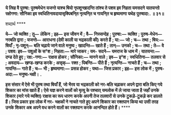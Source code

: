 **ये त्विह वै पुरुषा: पुरुषमेधेन यजन्ते याश्च षियो नृपशून्खादन्ति तांश्च ते पशव इव निहता यमसदने** **यातयन्तो रक्षोगणा: सौनिका इव स्वधितिनावदायासृक्पिबनि्त नृत्यनि्त च गायनि्त च हृष्यमाणा यथेह** **पुरुषादा:. ॥ ३१॥** 

शब्दार्थ **** 

**ये—** **जो व्यक्ति** **; तु—** **लेकिन** **; इह—** **इस जीवन में** **; वै—** **निस्सन्देह** **; पुरुषा:—** **व्यक्ति** **; पुरुष-मेधेन—** **नरबलि द्वारा** **; यजन्ते—** **आराधना (देवी काली या भद्रकाली की) करते हैं** **; या:—** **जो** **; च—** **तथा** **; षिय:—** **षियाँ** **; नृ-पशून्—** **बलि चढ़ाये जाने वाले** **मनुष्य** **; खादन्ति—** **खाते हैं** **; तान्—** **उनको** **; च—** **तथा** **; ते—** **वे** **; पशव: इव—** **पशुओं के स²श** **; निहता:—** **मारे जाकर** **; यम-** **सदने—** **यमराज के धाम में** **; यातयन्त:—** **दण्ड देते हुए** **; रक्ष:-गणा:—** **राक्षस होकर** **; सौनिका:—** **मानने वाले** **; इव—** **इ²श** **;** **स्वधितिना—** **तलवार से** **; अवदाय—** **खण्ड-खण्ड करके** **; असृक्—** **रक्त** **; पिबन्ति—** **पीते हैं** **; नृत्यन्ति—** **नाचते हैं** **; च—** **तथा** **;** **गायन्ति—** **गाते हैं** **; च—** **भी** **; हृष्यमाणा:—** **प्रसन्न होकर** **; यथा—** **जिस प्रकार** **; इह—** **इस लोक में** **; पुरुष-अदा:—** **मनुष्य-भक्षी।** **.** 

**इस संसार में ऐसे भी पुरुष तथा षियाँ हैं, जो भैरव या भद्रकाली को नर-बलि चढ़ाकर** **अपने द्वारा बलि किए गये शिकार का मांस खाते हैं। ऐसे यज्ञ करने वालों को मृत्यु के पश्चात्** **यमलोक में ले जाया जाता है जहाँ उनके शिकार (मारे गये व्यक्ति) राक्षस का रूप धारण** **करके अपनी तेज तलवारों से उनके टुकड़े-टुकड़े कर डालते हैं। जिस प्रकार इस लोक में नर-** **भक्षकों ने नाचते गाते हुए अपने शिकार का रक्तपान किया था उसी तरह उनके शिकार अब** **अपने वध करने वालों का रक्तपान करके आनन्दित होते हैं।** **** 